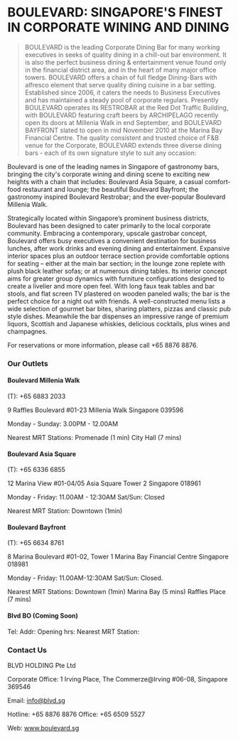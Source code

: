 # BOULEVARD: SINGAPORE'S FINEST IN CORPORATE WINING AND DINING

>BOULEVARD is the leading Corporate Dining Bar for many working executives in seeks of quality dining in a chill-out bar environment. It is also the perfect business dining & entertainment venue found only in the financial district area, and in the heart of many major office towers. BOULEVARD offers a chain of full fledge Dining-Bars with alfresco element that serve quality dining cuisine in a bar setting. Established since 2006, it caters the needs to Business Executives and has maintained a steady pool of corporate regulars.
Presently BOULEVARD operates its RESTROBAR at the Red Dot Traffic Building, with BOULEVARD featuring craft beers by ARCHIPELAGO recently open its doors at Millenia Walk in end September, and BOULEVARD BAYFRONT slated to open in mid November 2010 at the Marina Bay Financial Centre.
The quality consistent and trusted choice of F&B venue for the Corporate, BOULEVARD extends three diverse dining bars - each of its own signature style to suit any occasion:

Boulevard is one of the leading names in Singapore of gastronomy bars, bringing the city's corporate wining and dining scene to exciting new heights with a chain that includes: Boulevard Asia Square, a casual comfort-food restaurant and lounge; the beautiful Boulevard Bayfront; the gastronomy inspired Boulevard Restrobar; and the ever-popular Boulevard Millenia Walk.

Strategically located within Singapore’s prominent business districts, Boulevard has been designed to cater primarily to the local corporate community. Embracing a contemporary, upscale gastrobar concept, Boulevard offers busy executives a convenient destination for business lunches, after work drinks and evening dining and entertainment. Expansive interior spaces plus an outdoor terrace section provide comfortable options for seating – either at the main bar section; in the lounge zone replete with plush black leather sofas; or at numerous dining tables. Its interior concept aims for greater group dynamics with furniture configurations designed to create a livelier and more open feel. With long faux teak tables and bar stools, and flat screen TV plastered on wooden paneled walls; the bar is the perfect choice for a night out with friends. A well-constructed menu lists a wide selection of gourmet bar bites, sharing platters, pizzas and classic pub style dishes. Meanwhile the bar dispenses an impressive range of premium liquors, Scottish and Japanese whiskies, delicious cocktails, plus wines and champagnes. 

For reservations or more information, please call +65 8876 8876.

### Our Outlets

#### Boulevard Millenia Walk
(T): +65 6883 2033

9 Raffles Boulevard #01-23
Millenia Walk
Singapore 039596

Monday - Sunday: 3.00PM - 12.00AM

Nearest MRT Stations:
Promenade (1 min)
City Hall (7 mins)

#### Boulevard Asia Square
(T): +65 6336 6855

12 Marina View #01-04/05
Asia Square Tower 2
Singapore 018961

Monday - Friday: 11.00AM - 12:30AM
Sat/Sun: Closed

Nearest MRT Station:
Downtown (1min)

#### Boulevard Bayfront
(T): +65 6634 8761

8 Marina Boulevard #01-02, Tower 1
Marina Bay Financial Centre
Singapore 018981

Monday - Friday: 11.00AM-12:30AM
Sat/Sun: Closed.

Nearest MRT Stations:
Downtown (1min)
Marina Bay (5 mins)
Raffles Place (7 mins)

#### Blvd BO (Coming Soon)
Tel:
Addr:
Opening hrs:
Nearest MRT Station:

### Contact Us
BLVD HOLDING Pte Ltd

Corporate Office:
1 Irving Place, The Commerze@Irving
\#06-08, Singapore 369546

Email: info@blvd.sg

Hotline: +65 8876 8876
Office:   +65 6509 5527

Web:     www.boulevard.sg
